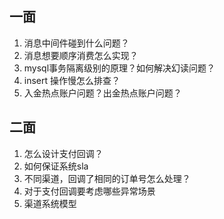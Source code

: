 ## 一面
1. 消息中间件碰到什么问题？
2. 消息想要顺序消费怎么实现？
3. mysql事务隔离级别的原理？如何解决幻读问题？
4. insert 操作慢怎么排查？
5. 入金热点账户问题？出金热点账户问题？

## 二面
1. 怎么设计支付回调？
2. 如何保证系统sla
3. 不同渠道，回调了相同的订单号怎么处理？
4. 对于支付回调要考虑哪些异常场景
5. 渠道系统模型

